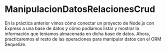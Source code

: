 # ManipulacionDatosRelacionesCrud

En la práctica anterior vimos cómo conectar un proyecto de Node.js con Express a una base de datos y cómo podíamos listar y mostrar la información que teníamos almacenada en dicha base de datos. Ahora, practicaremos el resto de las operaciones para manipular datos con el ORM Sequelize.
